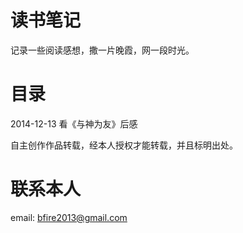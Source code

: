 
# 读书笔记

记录一些阅读感想，撒一片晚霞，网一段时光。

# 目录

2014-12-13 看《与神为友》后感



自主创作作品转载，经本人授权才能转载，并且标明出处。

# 联系本人

email: bfire2013@gmail.com

